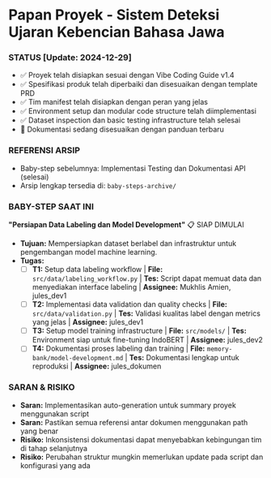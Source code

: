 # Papan Proyek - Sistem Deteksi Ujaran Kebencian Bahasa Jawa

### STATUS [Update: 2024-12-29]
- ✅ Proyek telah disiapkan sesuai dengan Vibe Coding Guide v1.4
- ✅ Spesifikasi produk telah diperbaiki dan disesuaikan dengan template PRD
- ✅ Tim manifest telah disiapkan dengan peran yang jelas
- ✅ Environment setup dan modular code structure telah diimplementasi
- ✅ Dataset inspection dan basic testing infrastructure telah selesai
- 🔄 Dokumentasi sedang disesuaikan dengan panduan terbaru

### REFERENSI ARSIP
- Baby-step sebelumnya: Implementasi Testing dan Dokumentasi API (selesai)
- Arsip lengkap tersedia di: `baby-steps-archive/`

### BABY-STEP SAAT INI

**"Persiapan Data Labeling dan Model Development"** 📋 SIAP DIMULAI
- **Tujuan:** Mempersiapkan dataset berlabel dan infrastruktur untuk pengembangan model machine learning.
- **Tugas:**
     - [ ] **T1:** Setup data labeling workflow | **File:** `src/data/labeling_workflow.py` | **Tes:** Script dapat memuat data dan menyediakan interface labeling | **Assignee:** Mukhlis Amien, jules_dev1
     - [ ] **T2:** Implementasi data validation dan quality checks | **File:** `src/data/validation.py` | **Tes:** Validasi kualitas label dengan metrics yang jelas | **Assignee:** jules_dev1
     - [ ] **T3:** Setup model training infrastructure | **File:** `src/models/` | **Tes:** Environment siap untuk fine-tuning IndoBERT | **Assignee:** jules_dev2
     - [ ] **T4:** Dokumentasi proses labeling dan training | **File:** `memory-bank/model-development.md` | **Tes:** Dokumentasi lengkap untuk reproduksi | **Assignee:** jules_dokumen

### SARAN & RISIKO
- **Saran:** Implementasikan auto-generation untuk summary proyek menggunakan script
- **Saran:** Pastikan semua referensi antar dokumen menggunakan path yang benar
- **Risiko:** Inkonsistensi dokumentasi dapat menyebabkan kebingungan tim di tahap selanjutnya
- **Risiko:** Perubahan struktur mungkin memerlukan update pada script dan konfigurasi yang ada